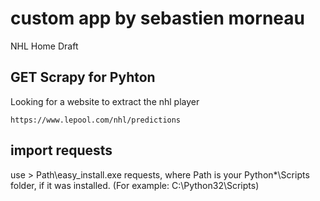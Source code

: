 # custom app by sebastien morneau

NHL Home Draft

## GET Scrapy for Pyhton

Looking for a website to extract the nhl player

```
https://www.lepool.com/nhl/predictions
```

## import requests

use > Path\easy_install.exe requests, where Path is your Python\*\Scripts folder, if it was installed. (For example: C:\Python32\Scripts)
